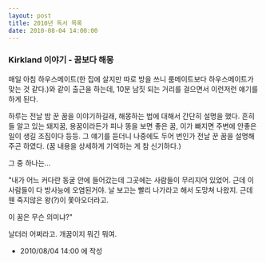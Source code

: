 ```yaml
---
layout: post
title: 2010년 독서 목록
date: 2010-08-04 14:00:00
---
```


### Kirkland 이야기 - 꿈보다 해몽

매일 아침 하우스메이트(한 집에 살지만 따로 방을 쓰니 룸메이트보다 하우스메이트가 맞는 것 같다.)와 같이 출근을 하는데, 10분 남짓 되는 거리를 걸으면서 이런저런 얘기를 하게 된다.

하루는 전날 밤 꾼 꿈을 이야기하길래, 해몽하는 법에 대해서 간단히 설명을 했다. 흔히들 알고 있는 돼지꿈, 용꿈이라든가 피나 똥을 보면 좋은 꿈, 이가 빠지면 주변에 안좋은 일이 생길 조짐이다 등등. 그 얘기를 듣더니 나중에도 두어 번인가 전날 꾼 꿈을 설명해주곤 하였다. (꿈 내용을 상세하게 기억하는 게 참 신기하다.)

그 중 하나는...

"내가 어느 커다란 동굴 안에 들어갔는데 그곳에는 사람들이 무리지어 있었어. 근데 이 사람들이 다 방사능에 오염된거야. 날 보고는 빨리 나가라고 해서 도망쳐 나왔지. 근데 웬 죽지않은 왕(?)이 쫓아오더라고. 

이 꿈은 무슨 의미냐?"






날더러 어쩌라고. 개꿈이지 뭐긴 뭐여. 




- 2010/08/04 14:00 에 작성